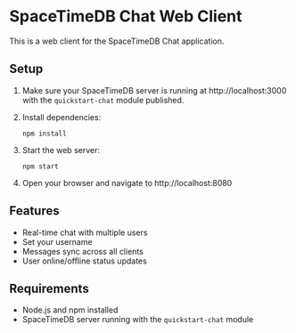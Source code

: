 # SpaceTimeDB Chat Web Client

This is a web client for the SpaceTimeDB Chat application.

## Setup

1. Make sure your SpaceTimeDB server is running at http://localhost:3000 with the `quickstart-chat` module published.

2. Install dependencies:
   ```
   npm install
   ```

3. Start the web server:
   ```
   npm start
   ```

4. Open your browser and navigate to http://localhost:8080

## Features

- Real-time chat with multiple users
- Set your username
- Messages sync across all clients
- User online/offline status updates

## Requirements

- Node.js and npm installed
- SpaceTimeDB server running with the `quickstart-chat` module 
